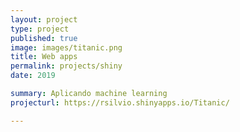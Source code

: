 ```yaml
---
layout: project
type: project
published: true
image: images/titanic.png
title: Web apps
permalink: projects/shiny
date: 2019

summary: Aplicando machine learning
projecturl: https://rsilvio.shinyapps.io/Titanic/

---
```


